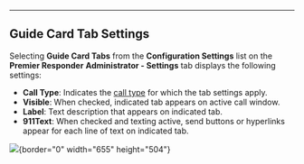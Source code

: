   -----------------------------
  **Guide Card Tab Settings**
  -----------------------------

Selecting **Guide Card Tabs** from the **Configuration Settings** list
on the **Premier Responder** **Administrator - Settings** tab displays
the following settings:

-   **Call Type**: Indicates the [call
    type](All%20Caller%20Questions.htm) for which the tab settings
    apply.
-   **Visible**: When checked, indicated tab appears on active call
    window.
-   **Label**: Text description that appears on indicated tab.
-   **911Text**: When checked and texting active, send buttons or
    hyperlinks appear for each line of text on indicated tab.

![](Guide%20Card%20Tabs%20Settings_files/Image001.png){border="0"
width="655" height="504"}
